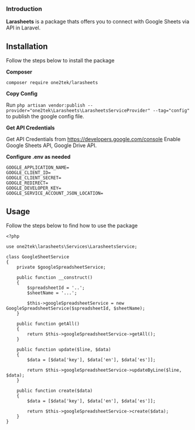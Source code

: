 ### Introduction

**Larasheets** is a package thats offers you to connect with Google Sheets via API in Laravel.

## Installation

Follow the steps below to install the package

**Composer**

```
composer require one2tek/larasheets
```

**Copy Config**

Run `php artisan vendor:publish --provider="one2tek\Larasheets\LarasheetsServiceProvider" --tag="config"` to publish the google config file.

**Get API Credentials**

Get API Credentials from https://developers.google.com/console
Enable Google Sheets API, Google Drive API.

**Configure .env as needed**

```
GOOGLE_APPLICATION_NAME=
GOOGLE_CLIENT_ID=
GOOGLE_CLIENT_SECRET=
GOOGLE_REDIRECT=
GOOGLE_DEVELOPER_KEY=
GOOGLE_SERVICE_ACCOUNT_JSON_LOCATION=
```


## Usage

Follow the steps below to find how to use the package

```
<?php

use one2tek\larasheets\Services\LarasheetsService;

class GoogleSheetService
{
    private $googleSpreadsheetService;

    public function __construct()
    {
        $spreadsheetId = '..';
        $sheetName = '...';

        $this->googleSpreadsheetService = new GoogleSpreadsheetService($spreadsheetId, $sheetName);
    }

    public function getAll()
    {
        return $this->googleSpreadsheetService->getAll();
    }

    public function update($line, $data)
    {
        $data = [$data['key'], $data['en'], $data['es']];
        
        return $this->googleSpreadsheetService->updateByLine($line, $data);
    }

    public function create($data)
    {
        $data = [$data['key'], $data['en'], $data['es']];
       
        return $this->googleSpreadsheetService->create($data);
    }
}
```
